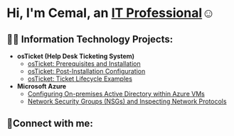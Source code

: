 

<h1>Hi, I'm Cemal, an <a href="https://www.linkedin.com/in/cemal-guishard-241aa537b">IT Professional</a>☺</h1>

<h2>👨‍💻 Information Technology Projects:</h2>

- <b>osTicket (Help Desk Ticketing System)</b>
  - [osTicket: Prerequisites and Installation](https://github.com/www.linkedin.com/in/cemal-guishard-241aa537b/osticket-prereqs)
  - [osTicket: Post-Installation Configuration](https://github.com/www.linkedin.com/in/cemal-guishard-241aa537b/post-install-config)
  - [osTicket: Ticket Lifecycle Examples](https://github.com/www.linkedin.com/in/cemal-guishard-241aa537b/ticket-lifecycle)
- <b>Microsoft Azure</b>
  - [Configuring On-premises Active Directory within Azure VMs](https://github.com/joshmadakorcc/configure-ad)
  - [Network Security Groups (NSGs) and Inspecting Network Protocols](https://github.com/joshmadakorcc/azure-network-protocols)

<h2>🤳Connect with me:</h2>




